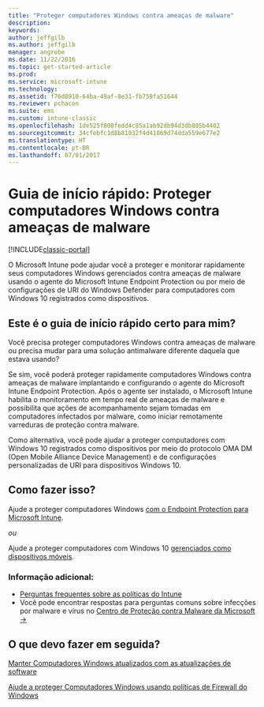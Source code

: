 ```yaml
---
title: "Proteger computadores Windows contra ameaças de malware"
description: 
keywords: 
author: jeffgilb
ms.author: jeffgilb
manager: angrobe
ms.date: 11/22/2016
ms.topic: get-started-article
ms.prod: 
ms.service: microsoft-intune
ms.technology: 
ms.assetid: f76d8910-64ba-49af-8e31-fb759fa51644
ms.reviewer: pchacon
ms.suite: ems
ms.custom: intune-classic
ms.openlocfilehash: 1de525f808fedd4c85a1ab92db94d3db805b4402
ms.sourcegitcommit: 34cfebfc1d8b81032f4d41869d74dda559e677e2
ms.translationtype: HT
ms.contentlocale: pt-BR
ms.lasthandoff: 07/01/2017
---
```

# <a name="quick-start-guide-protect-windows-pcs-against-malware-threats"></a>Guia de início rápido: Proteger computadores Windows contra ameaças de malware

[!INCLUDE[classic-portal](../includes/classic-portal.md)]

O Microsoft Intune pode ajudar você a proteger e monitorar rapidamente seus computadores Windows gerenciados contra ameaças de malware usando o agente do Microsoft Intune Endpoint Protection ou por meio de configurações de URI do Windows Defender para computadores com Windows 10 registrados como dispositivos.

## <a name="is-this-quick-start-guide-right-for-me"></a>Este é o guia de início rápido certo para mim?
Você precisa proteger computadores Windows contra ameaças de malware ou precisa mudar para uma solução antimalware diferente daquela que estava usando?

Se sim, você poderá proteger rapidamente computadores Windows contra ameaças de malware implantando e configurando o agente do Microsoft Intune Endpoint Protection. Após o agente ser instalado, o Microsoft Intune habilita o monitoramento em tempo real de ameaças de malware e possibilita que ações de acompanhamento sejam tomadas em computadores infectados por malware, como iniciar remotamente varreduras de proteção contra malware.

Como alternativa, você pode ajudar a proteger computadores com Windows 10 registrados como dispositivos por meio do protocolo OMA DM (Open Mobile Alliance Device Management) e de configurações personalizadas de URI para dispositivos Windows 10.

## <a name="how-do-i-do-it"></a>Como fazer isso?
Ajude a proteger computadores Windows [com o Endpoint Protection para Microsoft Intune](/intune-classic/deploy-use/help-secure-windows-pcs-with-endpoint-protection-for-microsoft-intune).

*ou*

Ajude a proteger computadores com Windows 10 [gerenciados como dispositivos móveis](/intune-classic/deploy-use/windows-10-policy-settings-in-microsoft-intune).


### <a name="additional-information"></a>Informação adicional:
- [Perguntas frequentes sobre as políticas do Intune](/intune-classic/deploy-use/manage-settings-and-features-on-your-devices-with-microsoft-intune-policies#frequently-asked-questions-about-intune-policies)
- Você pode encontrar respostas para perguntas comuns sobre infecções por malware e vírus no <a href="https://www.microsoft.com/security/portal/mmpc/" target="_blank"> Centro de Proteção contra Malware da Microsoft &rarr;</a>


## <a name="what-should-i-do-next"></a>O que devo fazer em seguida?
[Manter Computadores Windows atualizados com as atualizações de software](/intune-classic/deploy-use/keep-windows-pcs-up-to-date-with-software-updates-in-microsoft-intune)

[Ajude a proteger Computadores Windows usando políticas de Firewall do Windows](/intune-classic/deploy-use/help-protect-windows-pcs-using-windows-firewall-policies-in-microsoft-intune)
